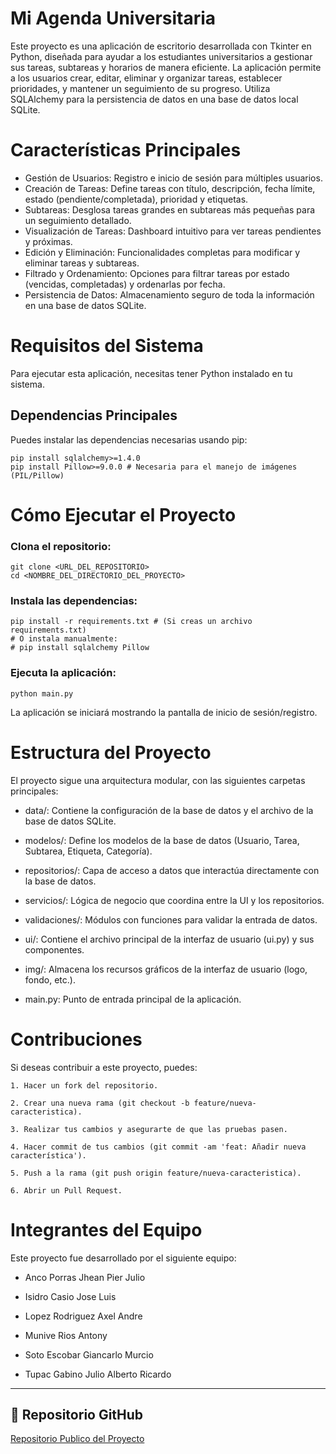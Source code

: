 # Mi Agenda Universitaria
Este proyecto es una aplicación de escritorio desarrollada con Tkinter en Python, diseñada para ayudar a los estudiantes universitarios a gestionar sus tareas, subtareas y horarios de manera eficiente. La aplicación permite a los usuarios crear, editar, eliminar y organizar tareas, establecer prioridades, y mantener un seguimiento de su progreso. Utiliza SQLAlchemy para la persistencia de datos en una base de datos local SQLite.

# Características Principales
- Gestión de Usuarios: Registro e inicio de sesión para múltiples usuarios.
- Creación de Tareas: Define tareas con título, descripción, fecha límite, estado (pendiente/completada), prioridad y etiquetas.
- Subtareas: Desglosa tareas grandes en subtareas más pequeñas para un seguimiento detallado.
- Visualización de Tareas: Dashboard intuitivo para ver tareas pendientes y próximas.
- Edición y Eliminación: Funcionalidades completas para modificar y eliminar tareas y subtareas.
- Filtrado y Ordenamiento: Opciones para filtrar tareas por estado (vencidas, completadas) y ordenarlas por fecha.
- Persistencia de Datos: Almacenamiento seguro de toda la información en una base de datos SQLite.

# Requisitos del Sistema
Para ejecutar esta aplicación, necesitas tener Python instalado en tu sistema.

## Dependencias Principales
Puedes instalar las dependencias necesarias usando pip:

    pip install sqlalchemy>=1.4.0
    pip install Pillow>=9.0.0 # Necesaria para el manejo de imágenes (PIL/Pillow)


# Cómo Ejecutar el Proyecto
### Clona el repositorio:
    git clone <URL_DEL_REPOSITORIO>
    cd <NOMBRE_DEL_DIRECTORIO_DEL_PROYECTO>

### Instala las dependencias:
    pip install -r requirements.txt # (Si creas un archivo requirements.txt)
    # O instala manualmente:
    # pip install sqlalchemy Pillow

### Ejecuta la aplicación:

    python main.py

La aplicación se iniciará mostrando la pantalla de inicio de sesión/registro.

# Estructura del Proyecto
El proyecto sigue una arquitectura modular, con las siguientes carpetas principales:

- data/: Contiene la configuración de la base de datos y el archivo de la base de datos SQLite.

- modelos/: Define los modelos de la base de datos (Usuario, Tarea, Subtarea, Etiqueta, Categoría).

- repositorios/: Capa de acceso a datos que interactúa directamente con la base de datos.

- servicios/: Lógica de negocio que coordina entre la UI y los repositorios.

- validaciones/: Módulos con funciones para validar la entrada de datos.

- ui/: Contiene el archivo principal de la interfaz de usuario (ui.py) y sus componentes.

- img/: Almacena los recursos gráficos de la interfaz de usuario (logo, fondo, etc.).

- main.py: Punto de entrada principal de la aplicación.

# Contribuciones
Si deseas contribuir a este proyecto, puedes:

    1. Hacer un fork del repositorio.

    2. Crear una nueva rama (git checkout -b feature/nueva-caracteristica).

    3. Realizar tus cambios y asegurarte de que las pruebas pasen.

    4. Hacer commit de tus cambios (git commit -am 'feat: Añadir nueva característica').

    5. Push a la rama (git push origin feature/nueva-caracteristica).

    6. Abrir un Pull Request.

# Integrantes del Equipo
Este proyecto fue desarrollado por el siguiente equipo:

- Anco Porras Jhean Pier Julio

- Isidro Casio Jose Luis

- Lopez Rodriguez Axel Andre

- Munive Rios Antony

- Soto Escobar Giancarlo Murcio

- Tupac Gabino Julio Alberto Ricardo 


---

## 🔗 Repositorio GitHub

[Repositorio Publico del Proyecto](https://github.com/TONY-TUP4P1/ProyectoFinal-ConstruccionDeSoftware.git
)
